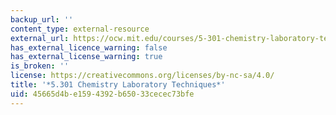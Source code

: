 ```yaml
---
backup_url: ''
content_type: external-resource
external_url: https://ocw.mit.edu/courses/5-301-chemistry-laboratory-techniques-january-iap-2012/
has_external_licence_warning: false
has_external_license_warning: true
is_broken: ''
license: https://creativecommons.org/licenses/by-nc-sa/4.0/
title: '*5.301 Chemistry Laboratory Techniques*'
uid: 45665d4b-e159-4392-b650-33cecec73bfe
---
```

